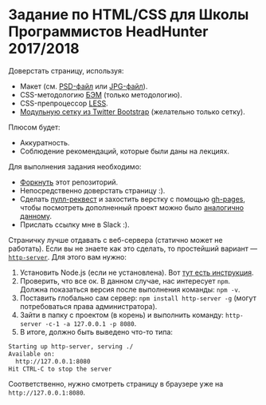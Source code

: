 # Задание по HTML/CSS для Школы Программистов HeadHunter 2017/2018

Доверстать страницу, используя:
* Макет (см. [PSD-файл](markup/Unicorn-PSD-Template.psd) или [JPG-файл](markup/Unicorn-PSD-Template.jpg)).
* CSS-методологию [БЭМ](https://ru.bem.info/method/key-concepts/) (только методологию).
* CSS-препроцессор [LESS](http://lesscss.org).
* [Модульную сетку из Twitter Bootstrap](https://getbootstrap.com/docs/4.0/layout/grid/) (желательно только сетку).

Плюсом будет:
* Аккуратность.
* Соблюдение рекомендаций, которые были даны на лекциях.

Для выполнения задания необходимо:
* [Форкнуть](https://help.github.com/articles/fork-a-repo/) этот репозиторий.
* Непосредственно доверстать страницу :).
* Сделать [пулл-реквест](https://help.github.com/articles/creating-a-pull-request/) и захостить верстку с помощью [gh-pages](https://pages.github.com), чтобы посмотреть дополненный проект можно было [аналогично данному](https://sergdenisov.github.io/hh-school-2017-html-css-homework/).
* Прислать ссылку мне в Slack :).

Страничку лучше отдавать с веб-сервера (статично может не работать). Если вы не знаете как это сделать, то простейший вариант — [`http-server`](https://www.npmjs.com/package/http-server). Для этого вам нужно:
1. Установить Node.js (если не установлена). Вот [тут есть инструкция](https://docs.npmjs.com/getting-started/installing-node.).
2. Проверить, что все ок. В данном случае, нас интересует `npm`. Должна показаться версия после выполнения команды: `npm -v`.
3. Поставить глобально сам сервер: `npm install http-server -g` (могут потребоваться права администратора).
4. Зайти в папку с проектом (в корень) и выполнить команду: `http-server -c-1 -a 127.0.0.1 -p 8080`.
5. В итоге, должно быть выведено что-то типа:
```bash
Starting up http-server, serving ./
Available on:
  http://127.0.0.1:8080
Hit CTRL-C to stop the server
```
Соответственно, нужно смотреть страницу в браузере уже на `http://127.0.0.1:8080`.
